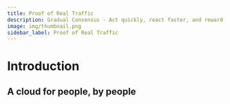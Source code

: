 ```yaml
---
title: Proof of Real Traffic
description: Gradual Consensus - Act quickly, react faster, and reward slowly.
image: img/thumbnail.png
sidebar_label: Proof of Real Traffic
---
```


# Introduction

<Description
  text="Distributed Cloud."
/>

## A cloud for people, by people
